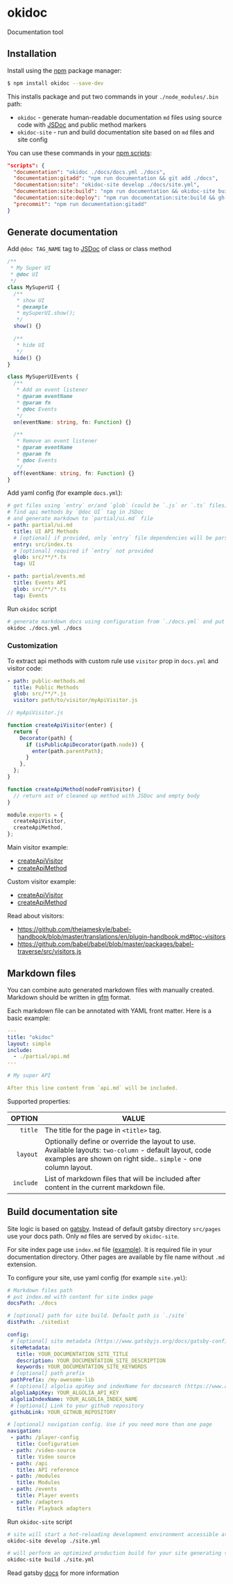 # okidoc

Documentation tool

## Installation

Install using the [npm](https://www.npmjs.com/) package manager:

```sh
$ npm install okidoc --save-dev
```

This installs package and put two commands in your `./node_modules/.bin` path:

* `okidoc` - generate human-readable documentation `md` files using source code with [JSDoc](http://usejsdoc.org) and public method markers
* `okidoc-site` - run and build documentation site based on `md` files and site config

You can use these commands in your [npm scripts](https://docs.npmjs.com/misc/scripts#examples):

```json
"scripts": {
  "documentation": "okidoc ./docs/docs.yml ./docs",
  "documentation:gitadd": "npm run documentation && git add ./docs",
  "documentation:site": "okidoc-site develop ./docs/site.yml",
  "documentation:site:build": "npm run documentation && okidoc-site build ./docs/site.yml",
  "documentation:site:deploy": "npm run documentation:site:build && gh-pages -d sitedist",
  "precommit": "npm run documentation:gitadd"
}
```

## Generate documentation

Add `@doc TAG_NAME` tag to [JSDoc](http://usejsdoc.org) of class or class method

```typescript
/**
 * My Super UI
 * @doc UI
 */
class MySuperUI {
  /**
   * show UI
   * @example
   * mySuperUI.show();
   */
  show() {}

  /**
   * hide UI
   */
  hide() {}
}

class MySuperUIEvents {
  /**
   * Add an event listener
   * @param eventName
   * @param fn
   * @doc Events
   */
  on(eventName: string, fn: Function) {}

  /**
   * Remove an event listener
   * @param eventName
   * @param fn
   * @doc Events
   */
  off(eventName: string, fn: Function) {}
}
```

Add yaml config (for example `docs.yml`):

```yaml
# get files using `entry` or/and `glob` (could be `.js` or `.ts` files),
# find api methods by `@doc UI` tag in JSDoc
# and generate markdown to `partial/ui.md` file
- path: partial/ui.md
  title: UI API Methods
  # [optional] if provided, only `entry` file dependencies will be parsed
  entry: src/index.ts
  # [optional] required if `entry` not provided
  glob: src/**/*.ts
  tag: UI

- path: partial/events.md
  title: Events API
  glob: src/**/*.ts
  tag: Events
```

Run `okidoc` script

```sh
# generate markdown docs using configuration from `./docs.yml` and put them to `./docs` directory
okidoc ./docs.yml ./docs
```

### Customization

To extract api methods with custom rule use `visitor` prop in `docs.yml` and visitor code:

```yaml
- path: public-methods.md
  title: Public Methods
  glob: src/**/*.js
  visitor: path/to/visitor/myApiVisitor.js
```

```js
// myApiVisitor.js

function createApiVisitor(enter) {
  return {
    Decorator(path) {
      if (isPublicApiDecorator(path.node)) {
        enter(path.parentPath);
      }
    },
  };
}

function createApiMethod(nodeFromVisitor) {
  // return ast of cleaned up method with JSDoc and empty body
}

module.exports = {
  createApiVisitor,
  createApiMethod,
};
```

Main visitor example:

* [createApiVisitor](https://github.com/wix/okidoc/blob/35fe46cb14e4cf4026a0c6d305e9a908ea33ecbf/src/api/createApiVisitor.js)
* [createApiMethod](https://github.com/wix/okidoc/blob/35fe46cb14e4cf4026a0c6d305e9a908ea33ecbf/src/api/createApiMethod.js)

Custom visitor example:

* [createApiVisitor](https://github.com/wix/playable/blob/4ec54f1e06ab8b35bffc00dce2291c18a10446c5/scripts/documentation/lib/player/createPlayerApiVisitor.js)
* [createApiMethod](https://github.com/wix/playable/blob/4ec54f1e06ab8b35bffc00dce2291c18a10446c5/scripts/documentation/lib/player/createPlayerApiMethod.js)

Read about visitors:

* https://github.com/thejameskyle/babel-handbook/blob/master/translations/en/plugin-handbook.md#toc-visitors
* https://github.com/babel/babel/blob/master/packages/babel-traverse/src/visitors.js

## Markdown files

You can combine auto generated markdown files with manually created. Markdown should be written in [gfm](https://github.github.com/gfm/) format.

Each markdown file can be annotated with YAML front matter. Here is a basic example:

```yaml
---
title: "okidoc"
layout: simple
include:
  - ./partial/api.md
---

# My super API

After this line content from `api.md` will be included.
```

Supported properties:

|    OPTION | VALUE                                                                                                                                                                    |
| --------: | ------------------------------------------------------------------------------------------------------------------------------------------------------------------------ |
|   `title` | The title for the page in `<title>` tag.                                                                                                                                 |
|  `layout` | Optionally define or override the layout to use. Available layouts: `two-column` - default layout, code examples are shown on right side.. `simple` - one column layout. |
| `include` | List of markdown files that will be included after content in the current markdown file.                                                                                 |

## Build documentation site

Site logic is based on [gatsby](https://www.gatsbyjs.org/docs/).
Instead of default gatsby directory `src/pages` use your docs path. Only `md` files are served by `okidoc-site`.

For site index page use `index.md` file
([example](https://github.com/wix/playable/blob/25d9d506c3d640b9cbd614d4e9b476390ada51b9/docs/index.md)).
It is required file in your documentation directory.
Other pages are available by file name without `.md` extension.

To configure your site, use yaml config (for example `site.yml`):

```yaml
# Markdown files path
# put index.md with content for site index page
docsPath: ./docs

# [optional] path for site build. Default path is `./site`
distPath: ./sitedist

config:
 # [optional] site metadata (https://www.gatsbyjs.org/docs/gatsby-config/#sitemetadata)
 siteMetadata:
   title: YOUR_DOCUMENTATION_SITE_TITLE
   description: YOUR_DOCUMENTATION_SITE_DESCRIPTION
   keywords: YOUR_DOCUMENTATION_SITE_KEYWORDS
 # [optional] path prefix
 pathPrefix: /my-awesome-lib
 # [optional] algolia apiKey and indexName for docsearch (https://www.algolia.com/ref/docsearch). If empty, search will be hidden
 algoliaApiKey: YOUR_ALGOLIA_API_KEY
 algoliaIndexName: YOUR_ALGOLIA_INDEX_NAME
 # [optional] Link to your github repository
 githubLink: YOUR_GITHUB_REPOSITORY

# [optional] navigation config. Use if you need more than one page
navigation:
 - path: /player-config
   title: Configuration
 - path: /video-source
   title: Video source
 - path: /api
   title: API reference
 - path: /modules
   title: Modules
 - path: /events
   title: Player events
 - path: /adapters
   title: Playback adapters
```

Run `okidoc-site` script

```sh
# site will start a hot-reloading development environment accessible at localhost:8000
okidoc-site develop ./site.yml

# will perform an optimized production build for your site generating static HTML and per-route JavaScript code bundles.
okidoc-site build ./site.yml
```

Read gatsby [docs](https://www.gatsbyjs.org/docs/) for more information
